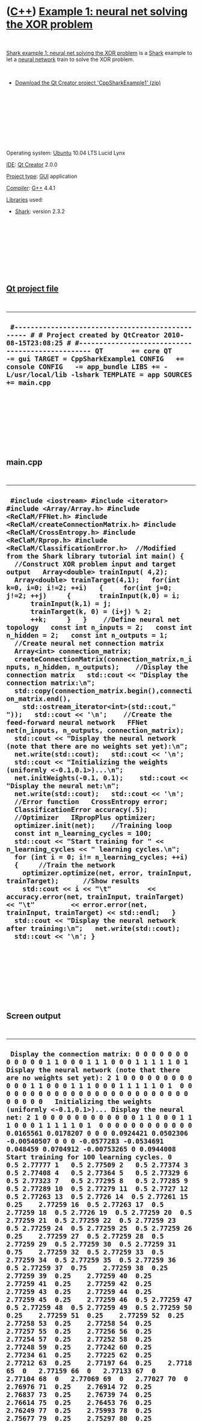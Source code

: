 



 

 

 

 

 

([C++](Cpp.htm)) [Example 1: neural net solving the XOR problem](CppSharkExample1.htm)
======================================================================================

 

[Shark example 1: neural net solving the XOR
problem](CppSharkExample1.htm) is a [Shark](CppShark.htm) example to let
a [neural network](CppNeuralNetwork.htm) train to solve the XOR problem.

 

-   [Download the Qt Creator project
    'CppSharkExample1' (zip)](CppSharkExample1.zip)

 

 

 

 

 

Operating system: [Ubuntu](http://www.ubuntu.com) 10.04 LTS Lucid Lynx

[IDE](CppIde.htm): [Qt Creator](CppQtCreator.htm) 2.0.0

[Project type](CppQtProjectType.htm): [GUI](CppGui.htm) application

[Compiler](CppCompiler.htm): [G++](CppGpp.htm) 4.4.1

[Libraries](CppLibrary.htm) used:

-   [Shark](CppShark.htm): version 2.3.2

 

 

 

 

 

[Qt project file](CppQtProjectFile.htm)
---------------------------------------

 

  -------------------------------------------------------------------------------------------------------------------------------------------------------------------------------------------------------------------------------------------------------------------------------------------------------------------------------------------
  ` #------------------------------------------------- # # Project created by QtCreator 2010-08-15T23:08:25 # #------------------------------------------------- QT       += core QT       -= gui TARGET = CppSharkExample1 CONFIG   += console CONFIG   -= app_bundle LIBS += -L/usr/local/lib -lshark TEMPLATE = app SOURCES += main.cpp`
  -------------------------------------------------------------------------------------------------------------------------------------------------------------------------------------------------------------------------------------------------------------------------------------------------------------------------------------------

 

 

 

 

 

main.cpp
--------

 

  ----------------------------------------------------------------------------------------------------------------------------------------------------------------------------------------------------------------------------------------------------------------------------------------------------------------------------------------------------------------------------------------------------------------------------------------------------------------------------------------------------------------------------------------------------------------------------------------------------------------------------------------------------------------------------------------------------------------------------------------------------------------------------------------------------------------------------------------------------------------------------------------------------------------------------------------------------------------------------------------------------------------------------------------------------------------------------------------------------------------------------------------------------------------------------------------------------------------------------------------------------------------------------------------------------------------------------------------------------------------------------------------------------------------------------------------------------------------------------------------------------------------------------------------------------------------------------------------------------------------------------------------------------------------------------------------------------------------------------------------------------------------------------------------------------------------------------------------------------------------------------------------------------------------------------------------------------------------------------------------------------------------------------------------------------------------------------------------------------------------------------------------------------------------------------------------------------------------------------------------------------------------------------------------
  ` #include <iostream> #include <iterator> #include <Array/Array.h> #include <ReClaM/FFNet.h> #include <ReClaM/createConnectionMatrix.h> #include <ReClaM/CrossEntropy.h> #include <ReClaM/Rprop.h> #include <ReClaM/ClassificationError.h>  //Modified from the Shark library tutorial int main() {   //Construct XOR problem input and target output   Array<double> trainInput( 4,2);   Array<double> trainTarget(4,1);   for(int k=0, i=0; i!=2; ++i)   {     for(int j=0; j!=2; ++j)     {       trainInput(k,0) = i;       trainInput(k,1) = j;       trainTarget(k, 0) = (i+j) % 2;       ++k;     }   }    //Define neural net topology   const int n_inputs = 2;   const int n_hidden = 2;   const int n_outputs = 1;   //Create neural net connection matrix   Array<int> connection_matrix;   createConnectionMatrix(connection_matrix,n_inputs, n_hidden, n_outputs);    //Display the connection matrix   std::cout << "Display the connection matrix:\n";   std::copy(connection_matrix.begin(),connection_matrix.end(),     std::ostream_iterator<int>(std::cout," "));   std::cout << '\n';    //Create the feed-forward neural network   FFNet net(n_inputs, n_outputs, connection_matrix);   std::cout << "Display the neural network (note that there are no weights set yet):\n";   net.write(std::cout);   std::cout << '\n';    std::cout << "Initializing the weights (uniformly <-0.1,0.1>)...\n";   net.initWeights(-0.1, 0.1);    std::cout << "Display the neural net:\n";   net.write(std::cout);   std::cout << '\n';    //Error function   CrossEntropy error;   ClassificationError accuracy(.5);    //Optimizer   IRpropPlus optimizer;   optimizer.init(net);    //Training loop   const int n_learning_cycles = 100;   std::cout << "Start training for " << n_learning_cycles << " learning cycles.\n";   for (int i = 0; i!= n_learning_cycles; ++i)   {     //Train the network     optimizer.optimize(net, error, trainInput, trainTarget);      //Show results     std::cout << i << "\t"         << accuracy.error(net, trainInput, trainTarget) << "\t"         << error.error(net, trainInput, trainTarget) << std::endl;   }    std::cout << "Display the neural network after training:\n";   net.write(std::cout);   std::cout << '\n'; }`
  ----------------------------------------------------------------------------------------------------------------------------------------------------------------------------------------------------------------------------------------------------------------------------------------------------------------------------------------------------------------------------------------------------------------------------------------------------------------------------------------------------------------------------------------------------------------------------------------------------------------------------------------------------------------------------------------------------------------------------------------------------------------------------------------------------------------------------------------------------------------------------------------------------------------------------------------------------------------------------------------------------------------------------------------------------------------------------------------------------------------------------------------------------------------------------------------------------------------------------------------------------------------------------------------------------------------------------------------------------------------------------------------------------------------------------------------------------------------------------------------------------------------------------------------------------------------------------------------------------------------------------------------------------------------------------------------------------------------------------------------------------------------------------------------------------------------------------------------------------------------------------------------------------------------------------------------------------------------------------------------------------------------------------------------------------------------------------------------------------------------------------------------------------------------------------------------------------------------------------------------------------------------------------------------

 

 

 

 

 

Screen output
-------------

 

  ---------------------------------------------------------------------------------------------------------------------------------------------------------------------------------------------------------------------------------------------------------------------------------------------------------------------------------------------------------------------------------------------------------------------------------------------------------------------------------------------------------------------------------------------------------------------------------------------------------------------------------------------------------------------------------------------------------------------------------------------------------------------------------------------------------------------------------------------------------------------------------------------------------------------------------------------------------------------------------------------------------------------------------------------------------------------------------------------------------------------------------------------------------------------------------------------------------------------------------------------------------------------------------------------------------------------------------------------------------------------------------------------------------------------------------------------------------------------------------------------------------------------------------------------------------------------------------------------------------------------------------------------------------------------------------------------------------------------------------------------------------------------------------------------------------------------------------------------------------------------------------------------------------------------------------------------------------------------------------------------------------------------------------------------------------------------------------------------------------------------------------------------------------------------------------------------------------------------------------------------------------------------------------------------------------------------------------------------------------------------------------------------------------------------------------------------------------------------------------------------------------------------------------------------------------------------------------------------------------------------------------------------------------------------------------------------------------------------------------------------------------------------------------------------------
  ` Display the connection matrix: 0 0 0 0 0 0 0 0 0 0 0 0 1 1 0 0 0 1 1 1 0 0 0 1 1 1 1 1 0 1  Display the neural network (note that there are no weights set yet): 2 1 0 0 0 0 0 0 0 0 0 0 0 0 1 1 0 0 0 1 1 1 0 0 0 1 1 1 1 1 0 1  0 0 0 0 0 0 0 0 0 0 0 0 0 0 0 0 0 0 0 0 0 0 0 0 0 0 0 0 0 0   Initializing the weights (uniformly <-0.1,0.1>)... Display the neural net: 2 1 0 0 0 0 0 0 0 0 0 0 0 0 1 1 0 0 0 1 1 1 0 0 0 1 1 1 1 1 0 1  0 0 0 0 0 0 0 0 0 0 0 0 0.0165561 0.0178207 0 0 0 0.0924421 0.0502306 -0.00540507 0 0 0 -0.0577283 -0.0534691 0.048459 0.0704912 -0.00753265 0 0.0944008   Start training for 100 learning cycles. 0   0.5 2.77777 1   0.5 2.77509 2   0.5 2.77374 3   0.5 2.77408 4   0.5 2.77364 5   0.5 2.77329 6   0.5 2.77323 7   0.5 2.77295 8   0.5 2.77285 9   0.5 2.77289 10  0.5 2.77279 11  0.5 2.7727 12  0.5 2.77263 13  0.5 2.7726 14  0.5 2.77261 15  0.25    2.77259 16  0.5 2.77263 17  0.5 2.77259 18  0.5 2.7726 19  0.5 2.77259 20  0.5 2.77259 21  0.5 2.77259 22  0.5 2.77259 23  0.5 2.77259 24  0.5 2.77259 25  0.5 2.77259 26  0.25    2.77259 27  0.5 2.77259 28  0.5 2.77259 29  0.5 2.77259 30  0.5 2.77259 31  0.75    2.77259 32  0.5 2.77259 33  0.5 2.77259 34  0.5 2.77259 35  0.5 2.77259 36  0.5 2.77259 37  0.75    2.77259 38  0.25    2.77259 39  0.25    2.77259 40  0.25    2.77259 41  0.25    2.77259 42  0.25    2.77259 43  0.25    2.77259 44  0.25    2.77259 45  0.25    2.77259 46  0.5 2.77259 47  0.5 2.77259 48  0.5 2.77259 49  0.5 2.77259 50  0.25    2.77259 51  0.25    2.77259 52  0.25    2.77258 53  0.25    2.77258 54  0.25    2.77257 55  0.25    2.77256 56  0.25    2.77254 57  0.25    2.77252 58  0.25    2.77248 59  0.25    2.77242 60  0.25    2.77234 61  0.25    2.77225 62  0.25    2.77212 63  0.25    2.77197 64  0.25    2.7718 65  0   2.77159 66  0   2.77133 67  0   2.77104 68  0   2.77069 69  0   2.77027 70  0   2.76976 71  0.25    2.76914 72  0.25    2.76837 73  0.25    2.76739 74  0.25    2.76614 75  0.25    2.76453 76  0.25    2.76249 77  0.25    2.75993 78  0.25    2.75677 79  0.25    2.75297 80  0.25    2.74849 81  0.25    2.74327 82  0.25    2.73724 83  0.25    2.73022 84  0.25    2.72202 85  0.25    2.71235 86  0.25    2.70091 87  0.25    2.68738 88  0.25    2.67141 89  0.25    2.65263 90  0.25    2.63065 91  0.25    2.60513 92  0.25    2.57575 93  0.25    2.54237 94  0.25    2.50502 95  0.25    2.46408 96  0.25    2.42048 97  0.25    2.37597 98  0.25    2.33356 99  0.25    2.27967 Display the neural network after training: 2 1 0 0 0 0 0 0 0 0 0 0 0 0 1 1 0 0 0 1 1 1 0 0 0 1 1 1 1 1 0 1  0 0 0 0 0 0 0 0 0 0 0 0 89.9339 83.6439 0 0 0 -43.2266 -1.54356 12.7449 0 0 0 1.17246 -0.185063 -0.185816 1.28051 -0.244617 0 -0.157372`
  ---------------------------------------------------------------------------------------------------------------------------------------------------------------------------------------------------------------------------------------------------------------------------------------------------------------------------------------------------------------------------------------------------------------------------------------------------------------------------------------------------------------------------------------------------------------------------------------------------------------------------------------------------------------------------------------------------------------------------------------------------------------------------------------------------------------------------------------------------------------------------------------------------------------------------------------------------------------------------------------------------------------------------------------------------------------------------------------------------------------------------------------------------------------------------------------------------------------------------------------------------------------------------------------------------------------------------------------------------------------------------------------------------------------------------------------------------------------------------------------------------------------------------------------------------------------------------------------------------------------------------------------------------------------------------------------------------------------------------------------------------------------------------------------------------------------------------------------------------------------------------------------------------------------------------------------------------------------------------------------------------------------------------------------------------------------------------------------------------------------------------------------------------------------------------------------------------------------------------------------------------------------------------------------------------------------------------------------------------------------------------------------------------------------------------------------------------------------------------------------------------------------------------------------------------------------------------------------------------------------------------------------------------------------------------------------------------------------------------------------------------------------------------------------------------

 

 

 

 

 





 



